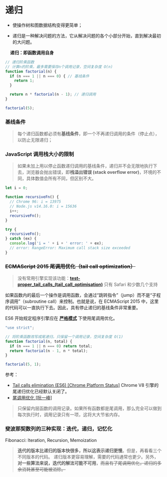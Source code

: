# 递归

- 使操作树和图数据结构变得更简单；

- 递归是一种解决问题的方法，它从解决问题的各个小部分开始，直到解决最初的大问题。

    **递归：即函数调用自身**

```javascript
// 递归阶乘函数
// 计算n的阶乘，最多需要保存n个调用记录，空间复杂度 O(n)
function factorial(n) {
  if (n === 1 || n === 0) { // 基线条件
    return 1;
  }

  return n * factorial(n - 1); // 递归调用
}

factorial(5);
```

### 基线条件

> 每个递归函数都必须有**基线条件**，即一个不再递归调用的条件（停止点），以防止无限递归；


### JavaScript 调用栈大小的限制

>如果未加上用以停止函数递归调用的基线条件，递归并不会无限地执行下去，浏览器会抛出错误，即**栈溢出错误 (stack overflow error)**，环境的不同，具体数值会所有不同，但区别不大。

```js
let i = 0;

function recursiveFn() {
  // Chrome 96: i = 13975
  // Node.js v14.16.0: i = 15636
  i++;
  recursiveFn();
}

try {
  recursiveFn();
} catch (ex) {
  console.log('i = ' + i + ' error: ' + ex);
  // error: RangeError: Maximum call stack size exceeded
}
```

### ~~ECMAScript 2015 尾调用优化（tail call optimization）~~

>没有常用引擎实现该功能：[**test-proper_tail_calls_(tail_call_optimisation)**](https://kangax.github.io/compat-table/es6/#test-proper_tail_calls_(tail_call_optimisation)) 
>只有 Safari 和少数几个支持

如果函数内的最后一个操作是调用函数，会通过“跳转指令”（jump）而不是“子程序调用”（subroutine call）来控制。也就是说，在 ECMAScript 2015 中，这里的代码可以一直执行下去。因此，具有停止递归的基线条件非常重要。

ES6 开始规定程序引擎应在 [**严格模式**](https://zh.javascript.info/strict-mode) 下使用尾调用优化。

```js
"use strict";

// 将阶乘函数改写成尾递归，只保留一个调用记录，空间复杂度 O(1)
function factorial(n, total) {
  if (n === 1 || n === 0) return total;
  return factorial(n - 1, n * total);
}

factorial(5, 1);
```

参考：
- [Tail calls elimination (ES6) [Chrome Platform Status]](https://chromestatus.com/feature/5516876633341952) Chrome V8 引擎的尾递归优化已经默认关闭了。
- [尾调用优化 [阮一峰]](https://www.ruanyifeng.com/blog/2015/04/tail-call.html) 
>只保留内层函数的调用记录。如果所有函数都是尾调用，那么完全可以做到每次执行时，调用记录只有一项，这将大大节省内存。

### 斐波那契数列的三种实现：迭代，递归，记忆化

Fibonacci: Iteration, Recursion, Memoization

>**迭代的版本比递归的版本快很多，所以这表示递归更慢**。但是，再看看三个不同版本的代码。
>递归版本更容易理解，需要的代码通常也更少。另外，**对一些算法来说，迭代的解法可能不可用**，~~而且有了尾调用优化，递归的多余消耗甚至可能被消除。~~

